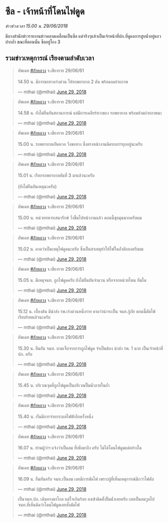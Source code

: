 ---
---

# ซีล - เจ้าหน้าที่โดนไฟดูด

_ข่าวช่วงเวลา 15.00 น. 29/06/2018_

มีบางสำนักข่าวรายงานข่าวคลาดเคลื่อนเป็นซีล แต่จริงๆแล้วเป็นเจ้าหน้าที่ปภ.ที่ดูแลการสูบน้ำอยู่แถวปากถ้ำ ขณะที่ตอนนั้น ซีลอยู่โถง 3

## รวมข่าวเหตุการณ์ เรียงตามลำดับเวลา

<blockquote class="twitter-tweet" data-lang="en"><p lang="th" dir="ltr">อัพเดท <a href="https://twitter.com/hashtag/%E0%B8%96%E0%B9%89%E0%B9%8D%E0%B8%B2%E0%B8%AB%E0%B8%A5%E0%B8%A7%E0%B8%87?src=hash&amp;ref_src=twsrc%5Etfw">#ถ้ําหลวง</a> จ.เชียงราย 29/06/61<br><br>14.50 น. มีการขอทางเร่งด่วน ให้รถพยาบาล 2 คัน พร้อมงดถ่ายภาพ</p>&mdash; mthai (@mthai) <a href="https://twitter.com/mthai/status/1012606021208981504?ref_src=twsrc%5Etfw">June 29, 2018</a></blockquote>
<script async src="https://platform.twitter.com/widgets.js" charset="utf-8"></script>

<blockquote class="twitter-tweet" data-lang="en"><p lang="th" dir="ltr">อัพเดท <a href="https://twitter.com/hashtag/%E0%B8%96%E0%B9%89%E0%B9%8D%E0%B8%B2%E0%B8%AB%E0%B8%A5%E0%B8%A7%E0%B8%87?src=hash&amp;ref_src=twsrc%5Etfw">#ถ้ําหลวง</a> จ.เชียงราย 29/06/61<br><br>14.58 น. ยังไม่ยืนยันสถานการณ์ แต่มีการเคลียร์ทางของ รถพยาบาล พร้อมห้ามถ่ายภาพนะ</p>&mdash; mthai (@mthai) <a href="https://twitter.com/mthai/status/1012606544133799937?ref_src=twsrc%5Etfw">June 29, 2018</a></blockquote>
<script async src="https://platform.twitter.com/widgets.js" charset="utf-8"></script>

<blockquote class="twitter-tweet" data-lang="en"><p lang="th" dir="ltr">อัพเดท <a href="https://twitter.com/hashtag/%E0%B8%96%E0%B9%89%E0%B9%8D%E0%B8%B2%E0%B8%AB%E0%B8%A5%E0%B8%A7%E0%B8%87?src=hash&amp;ref_src=twsrc%5Etfw">#ถ้ําหลวง</a> จ.เชียงราย 29/06/61<br><br>15.00 น. รถพยาบาลเปิดหวอ วิ่งขอทาง ซึ่งตรงหน้างานติดรถบรรทุกอยู่นะครับ</p>&mdash; mthai (@mthai) <a href="https://twitter.com/mthai/status/1012606837655416832?ref_src=twsrc%5Etfw">June 29, 2018</a></blockquote>
<script async src="https://platform.twitter.com/widgets.js" charset="utf-8"></script>

<blockquote class="twitter-tweet" data-lang="en"><p lang="th" dir="ltr">อัพเดท <a href="https://twitter.com/hashtag/%E0%B8%96%E0%B9%89%E0%B9%8D%E0%B8%B2%E0%B8%AB%E0%B8%A5%E0%B8%A7%E0%B8%87?src=hash&amp;ref_src=twsrc%5Etfw">#ถ้ําหลวง</a> จ.เชียงราย 29/06/61<br><br>15.01 น. เรียกรถพยาบาลคันที่ 3 มาแล้วนะครับ <br><br>(ยังไม่ยืนยันเหตุนะครับ)</p>&mdash; mthai (@mthai) <a href="https://twitter.com/mthai/status/1012607017612034048?ref_src=twsrc%5Etfw">June 29, 2018</a></blockquote>
<script async src="https://platform.twitter.com/widgets.js" charset="utf-8"></script>

<blockquote class="twitter-tweet" data-lang="en"><p lang="th" dir="ltr">อัพเดท <a href="https://twitter.com/hashtag/%E0%B8%96%E0%B9%89%E0%B9%8D%E0%B8%B2%E0%B8%AB%E0%B8%A5%E0%B8%A7%E0%B8%87?src=hash&amp;ref_src=twsrc%5Etfw">#ถ้ําหลวง</a> จ.เชียงราย 29/06/61<br><br>15.00 น. หน่วยทหารเสนารักษ์ วิ่งขึ้นไปหน้างานแล้ว ตอนนี้ชุลมุนมากครับผม</p>&mdash; mthai (@mthai) <a href="https://twitter.com/mthai/status/1012607149376094208?ref_src=twsrc%5Etfw">June 29, 2018</a></blockquote>
<script async src="https://platform.twitter.com/widgets.js" charset="utf-8"></script>

<blockquote class="twitter-tweet" data-lang="en"><p lang="th" dir="ltr">อัพเดท <a href="https://twitter.com/hashtag/%E0%B8%96%E0%B9%89%E0%B9%8D%E0%B8%B2%E0%B8%AB%E0%B8%A5%E0%B8%A7%E0%B8%87?src=hash&amp;ref_src=twsrc%5Etfw">#ถ้ําหลวง</a> จ.เชียงราย 29/06/61<br><br>15.02 น. คาดว่าเป็นเหตุไฟดูดนะครับ ซึ่งเป็นสาเหตุทำให้ไฟในถ้ำดับลงครับผม</p>&mdash; mthai (@mthai) <a href="https://twitter.com/mthai/status/1012607684233781249?ref_src=twsrc%5Etfw">June 29, 2018</a></blockquote>
<script async src="https://platform.twitter.com/widgets.js" charset="utf-8"></script>

<blockquote class="twitter-tweet" data-lang="en"><p lang="th" dir="ltr">อัพเดท <a href="https://twitter.com/hashtag/%E0%B8%96%E0%B9%89%E0%B9%8D%E0%B8%B2%E0%B8%AB%E0%B8%A5%E0%B8%A7%E0%B8%87?src=hash&amp;ref_src=twsrc%5Etfw">#ถ้ําหลวง</a> จ.เชียงราย 29/06/61<br><br>15.05 น. มีเหตุจนท. ถูกไฟดูดครับ ยังไม่ยืนยันจำนวน หรือจากหน่วยไหน ทีมใด</p>&mdash; mthai (@mthai) <a href="https://twitter.com/mthai/status/1012608135071035392?ref_src=twsrc%5Etfw">June 29, 2018</a></blockquote>
<script async src="https://platform.twitter.com/widgets.js" charset="utf-8"></script>

<blockquote class="twitter-tweet" data-lang="en"><p lang="th" dir="ltr">อัพเดท <a href="https://twitter.com/hashtag/%E0%B8%96%E0%B9%89%E0%B9%8D%E0%B8%B2%E0%B8%AB%E0%B8%A5%E0%B8%A7%E0%B8%87?src=hash&amp;ref_src=twsrc%5Etfw">#ถ้ําหลวง</a> จ.เชียงราย 29/06/61<br><br>15.12 น. เบื้องต้น มีนำส่ง รพ.เร่งด่วนหนึ่งราย คาดว่าน่าจะเป็น จนท.กู้ภัย ตอนนี้ตัดไฟเรียบร้อยแล้วนะครับ</p>&mdash; mthai (@mthai) <a href="https://twitter.com/mthai/status/1012610786278035456?ref_src=twsrc%5Etfw">June 29, 2018</a></blockquote>
<script async src="https://platform.twitter.com/widgets.js" charset="utf-8"></script>

<blockquote class="twitter-tweet" data-lang="en"><p lang="th" dir="ltr">อัพเดท <a href="https://twitter.com/hashtag/%E0%B8%96%E0%B9%89%E0%B9%8D%E0%B8%B2%E0%B8%AB%E0%B8%A5%E0%B8%A7%E0%B8%87?src=hash&amp;ref_src=twsrc%5Etfw">#ถ้ําหลวง</a> จ.เชียงราย 29/06/61<br><br>15.30 น. ยืนยัน จนท. บาดเจ็บจากการถูกไฟดูด จำเป็นต้อง นำส่ง รพ. 1 นาย เป็นเจ้าหน้าที่ ปภ. ครับ</p>&mdash; mthai (@mthai) <a href="https://twitter.com/mthai/status/1012615887294160896?ref_src=twsrc%5Etfw">June 29, 2018</a></blockquote>
<script async src="https://platform.twitter.com/widgets.js" charset="utf-8"></script>

<blockquote class="twitter-tweet" data-lang="en"><p lang="th" dir="ltr">อัพเดท <a href="https://twitter.com/hashtag/%E0%B8%96%E0%B9%89%E0%B9%8D%E0%B8%B2%E0%B8%AB%E0%B8%A5%E0%B8%A7%E0%B8%87?src=hash&amp;ref_src=twsrc%5Etfw">#ถ้ําหลวง</a> จ.เชียงราย 29/06/61<br><br>15.45 น. บริเวณจุดที่ถูกไฟดูดเป็นบริเวณปั๊มน้ำภายในถ้ำ</p>&mdash; mthai (@mthai) <a href="https://twitter.com/mthai/status/1012618430254493696?ref_src=twsrc%5Etfw">June 29, 2018</a></blockquote>
<script async src="https://platform.twitter.com/widgets.js" charset="utf-8"></script>

<blockquote class="twitter-tweet" data-lang="en"><p lang="th" dir="ltr">อัพเดท <a href="https://twitter.com/hashtag/%E0%B8%96%E0%B9%89%E0%B9%8D%E0%B8%B2%E0%B8%AB%E0%B8%A5%E0%B8%A7%E0%B8%87?src=hash&amp;ref_src=twsrc%5Etfw">#ถ้ําหลวง</a> จ.เชียงราย 29/06/61<br><br>15.40 น. เริ่มมีการจ่ายกระแสไฟฟ้าอีกครั้งหนี่ง</p>&mdash; mthai (@mthai) <a href="https://twitter.com/mthai/status/1012619986534219777?ref_src=twsrc%5Etfw">June 29, 2018</a></blockquote>
<script async src="https://platform.twitter.com/widgets.js" charset="utf-8"></script>

<blockquote class="twitter-tweet" data-lang="en"><p lang="th" dir="ltr">อัพเดท <a href="https://twitter.com/hashtag/%E0%B8%96%E0%B9%89%E0%B9%8D%E0%B8%B2%E0%B8%AB%E0%B8%A5%E0%B8%A7%E0%B8%87?src=hash&amp;ref_src=twsrc%5Etfw">#ถ้ําหลวง</a> จ.เชียงราย 29/06/61<br><br>16.07 น. ท่านผู้ว่าฯ แจ้งว่าเป็นลม ที่เพิ่งมาถึง ครับ ไม่ได้โดนไฟดูดแต่อย่างใด</p>&mdash; mthai (@mthai) <a href="https://twitter.com/mthai/status/1012623884036685824?ref_src=twsrc%5Etfw">June 29, 2018</a></blockquote>
<script async src="https://platform.twitter.com/widgets.js" charset="utf-8"></script>

<blockquote class="twitter-tweet" data-lang="en"><p lang="th" dir="ltr">อัพเดท <a href="https://twitter.com/hashtag/%E0%B8%96%E0%B9%89%E0%B9%8D%E0%B8%B2%E0%B8%AB%E0%B8%A5%E0%B8%A7%E0%B8%87?src=hash&amp;ref_src=twsrc%5Etfw">#ถ้ําหลวง</a> จ.เชียงราย 29/06/61<br><br>16.09 น. ยืนยันครับ จนท.เป็นลม เลยมีการตัดไฟ เพราะผู้ที่เห็นเหตุการณ์นึกว่าไฟดับ</p>&mdash; mthai (@mthai) <a href="https://twitter.com/mthai/status/1012624181228269569?ref_src=twsrc%5Etfw">June 29, 2018</a></blockquote>
<script async src="https://platform.twitter.com/widgets.js" charset="utf-8"></script>

<blockquote class="twitter-tweet" data-conversation="none" data-lang="en"><p lang="th" dir="ltr">เป็นจนท.ปภ. เดินทางมาไกล แต่ใจเกินร้อย ลงเข้าติดตั้งปั้มน้ำเลยครับ เลยเป็นลมวูบไป จนท.ที่เห็นคิดว่าโดนไฟดูดเลยสั่งตัดไฟ</p>&mdash; mthai (@mthai) <a href="https://twitter.com/mthai/status/1012626378502520833?ref_src=twsrc%5Etfw">June 29, 2018</a></blockquote>
<script async src="https://platform.twitter.com/widgets.js" charset="utf-8"></script>

